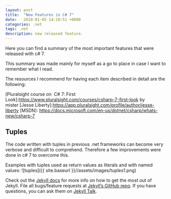 ```yaml
---
layout: post
title:  "New Features in C# 7"
date:   2018-01-05 14:10:51 +0800
categories: .net
tags: .net
description: new released feature.
---
```

Here you can find a summary of the most important features that were released with c# 7.

This summary was made mainly for myself as a go to place in case I want to remember what I read.

The resources I recommend for having each item described in detail are the following:

   [Pluralsight course on  C# 7: First Look]:https://www.pluralsight.com/courses/csharp-7-first-look by mister [Jesse Liberty]:https://app.pluralsight.com/profile/author/jesse-liberty 
   [MSDN]: https://docs.microsoft.com/en-us/dotnet/csharp/whats-new/csharp-7

## Tuples

The code written with tuples in previous .net frameworks can become very verbose and difficult to comprehend.  Therefore a few improvements were done in c# 7 to overcome this.

Examples with tuples used as return values as literals and with named values:
  ![tuples]({{ site.baseurl }}//assets/images/tuples1.png)










Check out the [Jekyll docs][jekyll-docs] for more info on how to get the most out of Jekyll. File all bugs/feature requests at [Jekyll’s GitHub repo][jekyll-gh]. If you have questions, you can ask them on [Jekyll Talk][jekyll-talk].

[jekyll-docs]: https://jekyllrb.com/docs/home
[jekyll-gh]:   https://github.com/jekyll/jekyll
[jekyll-talk]: https://talk.jekyllrb.com/
